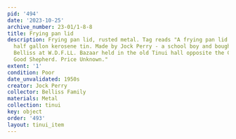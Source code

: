 ```yaml
---
pid: '494'
date: '2023-10-25'
archive_number: 23-01/1-8-8
title: Frying pan lid
description: Frying pan lid, rusted metal. Tag reads "A frying pan lid made from a
  half gallon kerosene tin. Made by Jock Perry - a school boy and bought by Mrs. C
  Belliss at W.D.F.LL. Bazaar held in the old Tinui hall opposite the Church of the
  Good Shepherd. Price Unknown."
extent: '1'
condition: Poor
date_unvalidated: 1950s
creator: Jock Perry
collector: Belliss Family
materials: Metal
collection: tinui
key: object
order: '493'
layout: tinui_item
---
```

